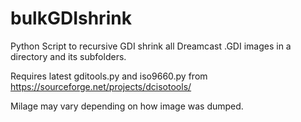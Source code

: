 # bulkGDIshrink
Python Script to recursive GDI shrink all Dreamcast .GDI images in a directory and its subfolders.

Requires latest gditools.py and iso9660.py from https://sourceforge.net/projects/dcisotools/

Milage may vary depending on how image was dumped.
